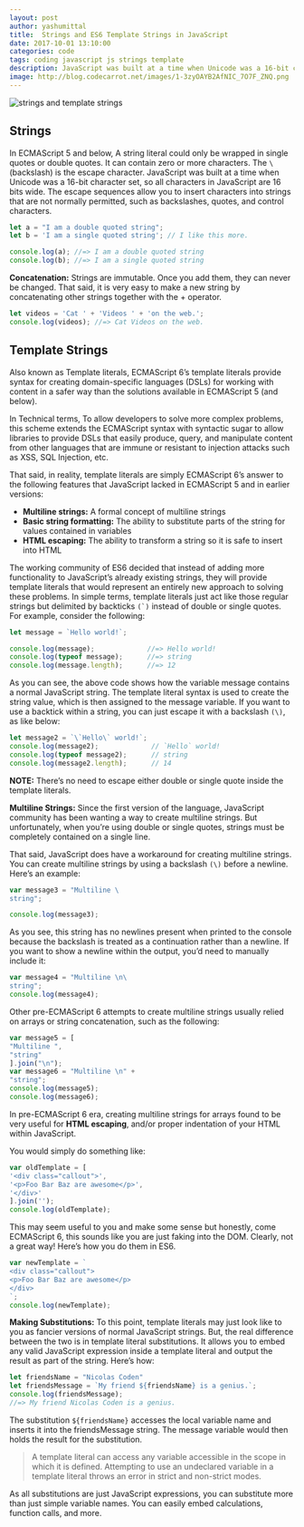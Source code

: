 ```yaml
---
layout: post
author: yashumittal
title:  Strings and ES6 Template Strings in JavaScript
date: 2017-10-01 13:10:00
categories: code
tags: coding javascript js strings template
description: JavaScript was built at a time when Unicode was a 16-bit character set, so all characters in JavaScript are 16 bits wide.
image: http://blog.codecarrot.net/images/1-3zyOAYB2AfNIC_7O7F_ZNQ.png
---
```


![strings and template strings](http://blog.codecarrot.net/images/1-3zyOAYB2AfNIC_7O7F_ZNQ.png)

## Strings

In ECMAScript 5 and below, A string literal could only be wrapped in single quotes or double quotes. It can contain zero or more characters. The `\` (backslash) is the escape character. JavaScript was built at a time when Unicode was a 16-bit character set, so all characters in JavaScript are 16 bits wide. The escape sequences allow you to insert characters into strings that are not normally permitted, such as backslashes, quotes, and control characters.

```js
let a = "I am a double quoted string";
let b = 'I am a single quoted string'; // I like this more.

console.log(a); //=> I am a double quoted string
console.log(b); //=> I am a single quoted string
```

**Concatenation:** Strings are immutable. Once you add them, they can never be changed. That said, it is very easy to make a new string by concatenating other strings together with the + operator.

```js
let videos = 'Cat ' + 'Videos ' + 'on the web.';
console.log(videos); //=> Cat Videos on the web.
```

## Template Strings

Also known as Template literals, ECMAScript 6’s template literals provide syntax for creating domain-specific languages (DSLs) for working with content in a safer way than the solutions available in ECMAScript 5 (and below).

In Technical terms, To allow developers to solve more complex problems, this scheme extends the ECMAScript syntax with syntactic sugar to allow libraries to provide DSLs that easily produce, query, and manipulate content from other languages that are immune or resistant to injection attacks such as XSS, SQL Injection, etc.

That said, in reality, template literals are simply ECMAScript 6’s answer to the following features that JavaScript lacked in ECMAScript 5 and in earlier versions:

* **Multiline strings:** A formal concept of multiline strings
* **Basic string formatting:** The ability to substitute parts of the string for values contained in variables
* **HTML escaping:** The ability to transform a string so it is safe to insert into HTML

The working community of ES6 decided that instead of adding more functionality to JavaScript’s already existing strings, they will provide template literals that would represent an entirely new approach to solving these problems. In simple terms, template literals just act like those regular strings but delimited by backticks ```(`)``` instead of double or single quotes. For example, consider the following:

```js
let message = `Hello world!`;

console.log(message);             //=> Hello world!
console.log(typeof message);      //=> string
console.log(message.length);      //=> 12
```

As you can see, the above code shows how the variable message contains a normal JavaScript string. The template literal syntax is used to create the string value, which is then assigned to the message variable. If you want to use a backtick within a string, you can just escape it with a backslash `(\)`, as like below:

```js
let message2 = `\`Hello\` world!`;
console.log(message2);             // `Hello` world!
console.log(typeof message2);      // string
console.log(message2.length);      // 14
```

**NOTE:** There’s no need to escape either double or single quote inside the template literals.

**Multiline Strings:** Since the first version of the language, JavaScript community has been wanting a way to create multiline strings. But unfortunately, when you’re using double or single quotes, strings must be completely contained on a single line.

That said, JavaScript does have a workaround for creating multiline strings. You can create multiline strings by using a backslash `(\)` before a newline. Here’s an example:

```js
var message3 = "Multiline \
string";

console.log(message3);
```

As you see, this string has no newlines present when printed to the console because the backslash is treated as a continuation rather than a newline. If you want to show a newline within the output, you’d need to manually include it:

```js
var message4 = "Multiline \n\
string";
console.log(message4);
```

Other pre-ECMAScript 6 attempts to create multiline strings usually relied on arrays or string concatenation, such as the following:

```js
var message5 = [
"Multiline ",
"string"
].join("\n");
var message6 = "Multiline \n" +
"string";
console.log(message5);
console.log(message6);
```

In pre-ECMAScript 6 era, creating multiline strings for arrays found to be very useful for **HTML escaping**, and/or proper indentation of your HTML within JavaScript.

You would simply do something like:

```js
var oldTemplate = [
'<div class="callout">',
'<p>Foo Bar Baz are awesome</p>',
'</div>'
].join('');
console.log(oldTemplate);
```

This may seem useful to you and make some sense but honestly, come ECMAScript 6, this sounds like you are just faking into the DOM. Clearly, not a great way! Here’s how you do them in ES6.

```js
var newTemplate = `
<div class="callout">
<p>Foo Bar Baz are awesome</p>
</div>
`;
console.log(newTemplate);
```

**Making Substitutions:** To this point, template literals may just look like to you as fancier versions of normal JavaScript strings. But, the real difference between the two is in template literal substitutions. It allows you to embed any valid JavaScript expression inside a template literal and output the result as part of the string. Here’s how:

```js
let friendsName = "Nicolas Coden"
let friendsMessage = `My friend ${friendsName} is a genius.`;
console.log(friendsMessage);
//=> My friend Nicolas Coden is a genius.
```

The substitution `${friendsName}` accesses the local variable name and inserts it into the friendsMessage string. The message variable would then holds the result for the substitution.

<blockquote>
A template literal can access any variable accessible in the scope in which it is defined. Attempting to use an undeclared variable in a template literal throws an error in strict and non-strict modes.
</blockquote>

As all substitutions are just JavaScript expressions, you can substitute more than just simple variable names. You can easily embed calculations, function calls, and more.
